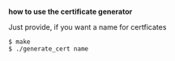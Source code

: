 

**how to use the certificate generator**

Just provide, if you want a name for certficates

    $ make
    $ ./generate_cert name

